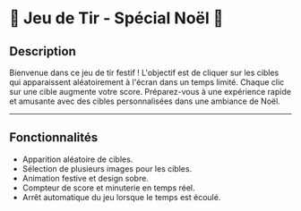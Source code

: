 # 🎯 Jeu de Tir - Spécial Noël 🎄

## Description
Bienvenue dans ce jeu de tir festif ! L'objectif est de cliquer sur les cibles qui apparaissent aléatoirement à l'écran dans un temps limité. Chaque clic sur une cible augmente votre score. Préparez-vous à une expérience rapide et amusante avec des cibles personnalisées dans une ambiance de Noël.

---

## Fonctionnalités
- Apparition aléatoire de cibles.
- Sélection de plusieurs images pour les cibles.
- Animation festive et design sobre.
- Compteur de score et minuterie en temps réel.
- Arrêt automatique du jeu lorsque le temps est écoulé.
